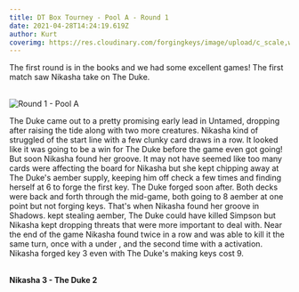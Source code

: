 ```yaml
---
title: DT Box Tourney - Pool A - Round 1
date: 2021-04-28T14:24:19.619Z
author: Kurt
coverimg: https://res.cloudinary.com/forgingkeys/image/upload/c_scale,w_444/v1619577107/Cover%20Images/20210427_202838_xgp8ig.jpg
---
```

The first round is in the books and we had some excellent games! The first match saw Nikasha take on The Duke.</br></br>

![](https://res.cloudinary.com/forgingkeys/image/upload/c_scale,w_600/v1619619846/DT-Box-T/Pool-A/nikasha_the_crafty_vs_the_duke_of_far_sighted_forgery_j3l0ae.jpg "Round 1 - Pool A")

The Duke came out to a pretty promising early lead in Untamed, dropping <Card name="Chelonia"/> after raising the tide along with two more creatures. Nikasha kind of struggled of the start line with a few clunky card draws in a row. It looked like it was going to be a win for The Duke before the game even got going! But soon Nikasha found her groove. It may not have seemed like too many cards were affecting the board for Nikasha but she kept chipping away at The Duke's aember supply, keeping him off check a few times and finding herself at 6 to forge the first key. The Duke forged soon after. Both decks were back and forth through the mid-game, both going to 8 aember at one point but not forging keys. That's when Nikasha found her groove in Shadows. <Card name="Hard Simpson"/> kept stealing aember, The Duke could have killed Simpson but Nikasha kept dropping threats that were more important to deal with. Near the end of the game Nikasha found <Card name="Brend the Fanatic"/> twice in a row and was able to kill it the same turn, once with a <Card name="Grand Alliance Council"/> under <Card name="Masterplan"/>, and the second time with a <Card name="Whisper"/> activation. Nikasha forged key 3 even with The Duke's <Card name="EDAI"/> making keys cost 9. </br></br>

**Nikasha 3 - The Duke 2**